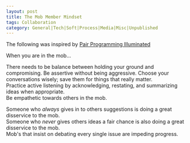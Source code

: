 ```yaml
---
layout: post
title: The Mob Member Mindset
tags: Collaboration  
category: General|Tech|Soft|Process|Media|Misc|Unpublished
---
```

The following was inspired by [Pair Programming Illuminated](http://blog.markpearl.co.za/Pair-Programming-Illuminated-by-Williams-and-Kessler)  

When you are in the mob...

There needs to be balance between holding your ground and compromising.
Be assertive without being aggressive. 
Choose your conversations wisely; save them for things that really matter.  
Practice active listening by acknowledging, restating, and summarizing ideas when appropriate.   
Be empathetic towards others in the mob.  

Someone who *always* gives in to others suggestions is doing a great disservice to the mob.  
Someone who *never* gives others ideas a fair chance is also doing a great disservice to the mob.  
Mob's that insist on debating every single issue are impeding progress.
